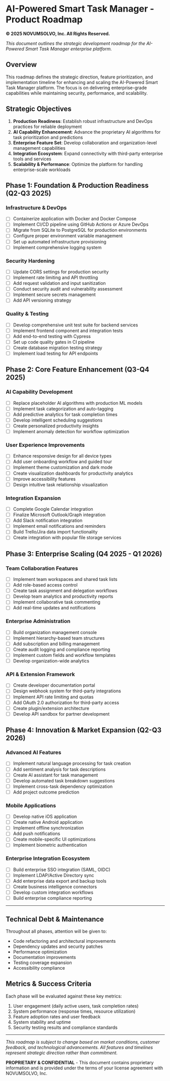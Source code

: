 # AI-Powered Smart Task Manager - Product Roadmap

**© 2025 NOVUMSOLVO, Inc. All Rights Reserved.**

*This document outlines the strategic development roadmap for the AI-Powered Smart Task Manager enterprise platform.*

## Overview

This roadmap defines the strategic direction, feature prioritization, and implementation timeline for enhancing and scaling the AI-Powered Smart Task Manager platform. The focus is on delivering enterprise-grade capabilities while maintaining security, performance, and scalability.

## Strategic Objectives

1. **Production Readiness**: Establish robust infrastructure and DevOps practices for reliable deployment
2. **AI Capability Enhancement**: Advance the proprietary AI algorithms for task prioritization and predictions
3. **Enterprise Feature Set**: Develop collaboration and organization-level management capabilities
4. **Integration Ecosystem**: Expand connectivity with third-party enterprise tools and services
5. **Scalability & Performance**: Optimize the platform for handling enterprise-scale workloads

## Phase 1: Foundation & Production Readiness (Q2-Q3 2025)

### Infrastructure & DevOps
- [ ] Containerize application with Docker and Docker Compose
- [ ] Implement CI/CD pipeline using GitHub Actions or Azure DevOps
- [ ] Migrate from SQLite to PostgreSQL for production environments
- [ ] Configure proper environment variable management
- [ ] Set up automated infrastructure provisioning
- [ ] Implement comprehensive logging system

### Security Hardening
- [ ] Update CORS settings for production security
- [ ] Implement rate limiting and API throttling
- [ ] Add request validation and input sanitization
- [ ] Conduct security audit and vulnerability assessment
- [ ] Implement secure secrets management
- [ ] Add API versioning strategy

### Quality & Testing
- [ ] Develop comprehensive unit test suite for backend services
- [ ] Implement frontend component and integration tests
- [ ] Add end-to-end testing with Cypress
- [ ] Set up code quality gates in CI pipeline
- [ ] Create database migration testing strategy
- [ ] Implement load testing for API endpoints

## Phase 2: Core Feature Enhancement (Q3-Q4 2025)

### AI Capability Development
- [ ] Replace placeholder AI algorithms with production ML models
- [ ] Implement task categorization and auto-tagging
- [ ] Add predictive analytics for task completion times
- [ ] Develop intelligent scheduling suggestions
- [ ] Create personalized productivity insights
- [ ] Implement anomaly detection for workflow optimization

### User Experience Improvements
- [ ] Enhance responsive design for all device types
- [ ] Add user onboarding workflow and guided tour
- [ ] Implement theme customization and dark mode
- [ ] Create visualization dashboards for productivity analytics
- [ ] Improve accessibility features
- [ ] Design intuitive task relationship visualization

### Integration Expansion
- [ ] Complete Google Calendar integration
- [ ] Finalize Microsoft Outlook/Graph integration
- [ ] Add Slack notification integration
- [ ] Implement email notifications and reminders
- [ ] Build Trello/Jira data import functionality
- [ ] Create integration with popular file storage services

## Phase 3: Enterprise Scaling (Q4 2025 - Q1 2026)

### Team Collaboration Features
- [ ] Implement team workspaces and shared task lists
- [ ] Add role-based access control
- [ ] Create task assignment and delegation workflows
- [ ] Develop team analytics and productivity reports
- [ ] Implement collaborative task commenting
- [ ] Add real-time updates and notifications

### Enterprise Administration
- [ ] Build organization management console
- [ ] Implement hierarchy-based team structures
- [ ] Add subscription and billing management
- [ ] Create audit logging and compliance reporting
- [ ] Implement custom fields and workflow templates
- [ ] Develop organization-wide analytics

### API & Extension Framework
- [ ] Create developer documentation portal
- [ ] Design webhook system for third-party integrations
- [ ] Implement API rate limiting and quotas
- [ ] Add OAuth 2.0 authorization for third-party access
- [ ] Create plugin/extension architecture
- [ ] Develop API sandbox for partner development

## Phase 4: Innovation & Market Expansion (Q2-Q3 2026)

### Advanced AI Features
- [ ] Implement natural language processing for task creation
- [ ] Add sentiment analysis for task descriptions
- [ ] Create AI assistant for task management
- [ ] Develop automated task breakdown suggestions
- [ ] Implement cross-task dependency optimization
- [ ] Add project outcome prediction

### Mobile Applications
- [ ] Develop native iOS application
- [ ] Create native Android application
- [ ] Implement offline synchronization
- [ ] Add push notifications
- [ ] Create mobile-specific UI optimizations
- [ ] Implement biometric authentication

### Enterprise Integration Ecosystem
- [ ] Build enterprise SSO integration (SAML, OIDC)
- [ ] Implement LDAP/Active Directory sync
- [ ] Add enterprise data export and backup tools
- [ ] Create business intelligence connectors
- [ ] Develop custom integration workflows
- [ ] Build enterprise compliance reporting

---

## Technical Debt & Maintenance

Throughout all phases, attention will be given to:

- Code refactoring and architectural improvements
- Dependency updates and security patches
- Performance optimization
- Documentation improvements
- Testing coverage expansion
- Accessibility compliance

## Metrics & Success Criteria

Each phase will be evaluated against these key metrics:

1. User engagement (daily active users, task completion rates)
2. System performance (response times, resource utilization)
3. Feature adoption rates and user feedback
4. System stability and uptime
5. Security testing results and compliance standards

---

*This roadmap is subject to change based on market conditions, customer feedback, and technological advancements. All features and timelines represent strategic direction rather than commitment.*

**PROPRIETARY & CONFIDENTIAL** - This document contains proprietary information and is provided under the terms of your license agreement with NOVUMSOLVO, Inc.
